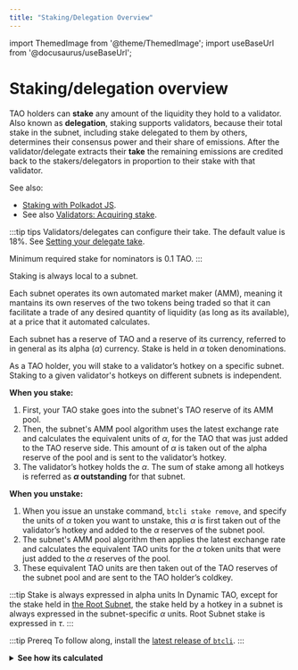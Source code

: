```yaml
---
title: "Staking/Delegation Overview"
---
```


import ThemedImage from '@theme/ThemedImage';
import useBaseUrl from '@docusaurus/useBaseUrl';

# Staking/delegation overview

TAO holders can **stake** any amount of the liquidity they hold to a validator. Also known as **delegation**, staking supports validators, because their total stake in the subnet, including stake delegated to them by others, determines their consensus power and their share of emissions. After the validator/delegate extracts their **take** the remaining emissions are credited back to the stakers/delegators in proportion to their stake with that validator.

See also:

- [Staking with Polkadot JS](./staking-polkadot-js.md).
- See also [Validators: Acquiring stake](../validators/index.md#acquiring-stake).

:::tip tips
Validators/delegates can configure their take. The default value is 18%. See [Setting your delegate take](#setting-your-delegate-take).

Minimum required stake for nominators is 0.1 TAO.
:::

Staking is always local to a subnet.

Each subnet operates its own automated market maker (AMM), meaning it mantains its own reserves of the two tokens being traded so that it can facilitate a trade of any desired quantity of liquidity (as long as its available), at a price that it automated calculates.

Each subnet has a reserve of TAO and a reserve of its currency, referred to in general as its alpha ($\alpha$) currency. Stake is held in $\alpha$ token denominations.

As a TAO holder, you will stake to a validator’s hotkey on a specific subnet. Staking to a given validator's hotkeys on different subnets is independent.

**When you stake:**

1. First, your TAO stake goes into the subnet's TAO reserve of its AMM pool.
1. Then, the subnet's AMM pool algorithm uses the latest exchange rate and calculates the equivalent units of $\alpha$, for the TAO that was just added to the TAO reserve side. This amount of $\alpha$ is taken out of the alpha reserve of the pool and is sent to the validator’s hotkey.
1. The validator’s hotkey holds the $\alpha$. The sum of stake among all hotkeys is referred as **$\alpha$ outstanding** for that subnet.

**When you unstake:**

1. When you issue an unstake command, `btcli stake remove`, and specify the units of $\alpha$ token you want to unstake, this $\alpha$ is first taken out of the validator’s hotkey and added to the $\alpha$ reserves of the subnet pool.
2. The subnet's AMM pool algorithm then applies the latest exchange rate and calculates the equivalent TAO units for the $\alpha$ token units that were just added to the $\alpha$ reserves of the pool.
3. These equivalent TAO units are then taken out of the TAO reserves of the subnet pool and are sent to the TAO holder’s coldkey.

:::tip Stake is always expressed in alpha units
In Dynamic TAO, except for the stake held in [the Root Subnet](#root-subnet-subnet-zero), the stake held by a hotkey in a subnet is always expressed in the subnet-specific $\alpha$ units. Root Subnet stake is expressed in $\tau$.
:::

:::tip Prereq
To follow along, install the [latest release of `btcli`](https://pypi.org/project/bittensor-cli/).
:::

<details>
<summary> <strong>See how its calculated</strong> </summary>
## Example

Suppose a validator holds 800 TAO of their own.

Then three nominators stake to the validator as follows:

- Nominator 1: 100 TAO.
- Nominator 2: 70 TAO.
- Nominator 3: 30 TAO.

The validator's effective stake is the total sum of their own and all delegated stake.

$$
\text{delegated stake} = 100\tau + 70\tau + 30\tau = 200\tau
$$

$$
\text{total stake} = \text{self-stake} + \text{delegated stake} = 800\tau + 200\tau = 1000 \tau
$$

Emissions to stakers are proportional to their contribution to delegated stake:

    $$
    \text{emission for staker x from validator V} =
      \frac
      { stake_x }
      { \sum_{i \in \text{V's stakers}} \bigl(stake_i) }
    $$

- Nominator 1 represents 50% of total delegated TAO:

  $$
  \text{emission for staker x from validator V} =
    \frac
    { 100\tau }
    { 100\tau + 70\tau + 30\tau } = 50\%
  $$

- Nominator 2 contributes 35% of the total delegated TAO.
  $$
      \text{emission for staker x from validator V} =
        \frac
        { 70\tau }
        { 100\tau + 70\tau + 30\tau } = 35\%
  $$
- Nominator 3 contributes 15% of the total delegated TAO.
  $$
      \text{emission for staker x from validator V} =
        \frac
        { 30\tau }
        { 100\tau + 70\tau + 30\tau } = 15\%
  $$

The delegate validator would keep 80% of the emissions, based on their 80% proportion of the total stake (0.8). In addition, the validator would keep their 18% take of the emissions earned on the delegated stake.

As a result:

- Total emissions to the delegate are: $0.8 + 0.2*0.18= .836 = 83.6\%$ of the received emissions.
- Each nominator receives the following portions of the validator's total emissions, based on their contribution percentages:
  - Nominator 1 emissions: $(1-0.8)*(1-0.18)*.5 = .082 = 8.2\%$
  - Nominator 2 emissions: $(1-0.8)*(1-0.18)*.35 = .0574 = 5.74\%$
  - Nominator 3 emissions: $(1-0.8)*(1-0.18)*.15 = .0246 = 2.46\%$

:::info A nominator is a delegating authority
A nominator is the same as a delegating authority. Typically, a nominator is an owner of TAO funds who wants to invest in the Bittensor network without performing any validating tasks.
:::

</details>
